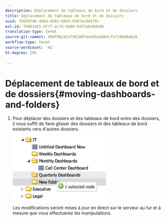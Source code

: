 ```yaml
---
description: Déplacement de tableaux de bord et de dossiers
title: Déplacement de tableaux de bord et de dossiers
uuid: 7b878f40-4964-4b03-94d3-8387ac84470c
exl-id: 7b983ab5-d77f-4c74-b880-b4f2abe02b90
translation-type: tm+mt
source-git-commit: d9df90242ef96188f4e4b5e6d04cfef196b0a628
workflow-type: tm+mt
source-wordcount: '41'
ht-degree: 29%

---
```


# Déplacement de tableaux de bord et de dossiers{#moving-dashboards-and-folders}

1. Pour déplacer des dossiers et des tableaux de bord entre des dossiers, il vous suffit de faire glisser des dossiers et des tableaux de bord existants vers d&#39;autres dossiers.

   ![](assets/move_folder.png)

   Les modifications seront mises à jour en direct sur le serveur au fur et à mesure que vous effectuerez les manipulations.
